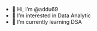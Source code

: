 - 👋 Hi, I’m @addu69
- 👀 I’m interested in Data Analytic
- 🌱 I’m currently learning DSA
<!---
addu69/addu69 is a ✨ special ✨ repository because its `README.md` (this file) appears on your GitHub profile.
You can click the Preview link to take a look at your changes.
--->
